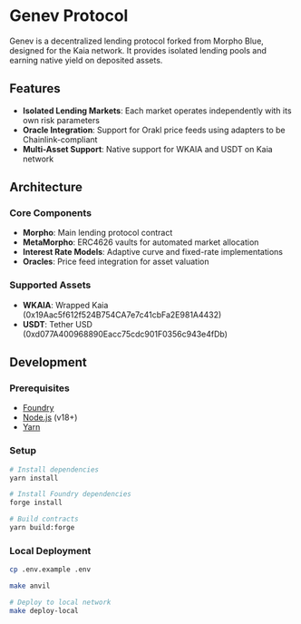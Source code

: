 # Genev Protocol

Genev is a decentralized lending protocol forked from Morpho Blue, designed for the Kaia network. It provides isolated lending pools and earning native yield on deposited assets.

## Features

- **Isolated Lending Markets**: Each market operates independently with its own risk parameters
- **Oracle Integration**: Support for Orakl price feeds using adapters to be Chainlink-compliant
- **Multi-Asset Support**: Native support for WKAIA and USDT on Kaia network

## Architecture

### Core Components

- **Morpho**: Main lending protocol contract
- **MetaMorpho**: ERC4626 vaults for automated market allocation
- **Interest Rate Models**: Adaptive curve and fixed-rate implementations
- **Oracles**: Price feed integration for asset valuation

### Supported Assets

- **WKAIA**: Wrapped Kaia (0x19Aac5f612f524B754CA7e7c41cbFa2E981A4432)
- **USDT**: Tether USD (0xd077A400968890Eacc75cdc901F0356c943e4fDb)

## Development

### Prerequisites

- [Foundry](https://book.getfoundry.sh/getting-started/installation)
- [Node.js](https://nodejs.org/) (v18+)
- [Yarn](https://yarnpkg.com/)

### Setup

```bash
# Install dependencies
yarn install

# Install Foundry dependencies
forge install

# Build contracts
yarn build:forge
```

### Local Deployment

```bash
cp .env.example .env

make anvil

# Deploy to local network
make deploy-local
```


